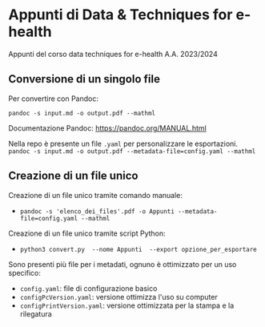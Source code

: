 # Appunti di Data & Techniques for e-health

Appunti del corso data techniques for e-health A.A. 2023/2024

## Conversione di un singolo file

Per convertire con Pandoc:

`pandoc -s input.md -o output.pdf --mathml`

Documentazione Pandoc: <https://pandoc.org/MANUAL.html>

Nella repo è presente un file `.yaml` per personalizzare le esportazioni.
`pandoc -s input.md -o output.pdf --metadata-file=config.yaml --mathml`

## Creazione di un file unico 

Creazione di un file unico tramite comando manuale:

- `pandoc -s 'elenco_dei_files'.pdf -o Appunti --metadata-file=config.yaml --mathml`

Creazione di un file unico tramite script Python:

- `python3 convert.py  --nome Appunti  --export opzione_per_esportare`

Sono presenti più file per i metadati, ognuno è ottimizzato per un uso specifico:

- `config.yaml`: file di configurazione basico
- `configPcVersion.yaml`: versione ottimizza l'uso su computer
- `configPrintVersion.yaml`: versione ottimizzata per la stampa e la rilegatura
